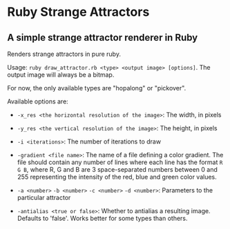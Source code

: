 Ruby Strange Attractors
=======================

A simple strange attractor renderer in Ruby
-------------------------------------------

Renders strange attractors in pure ruby.

Usage: `ruby draw_attractor.rb <type> <output image> [options]`.
The output image will always be a bitmap.

For now, the only available types are "hopalong" or "pickover".

Available options are:

 - `-x_res <the horizontal resolution of the image>`: The width, in pixels

 - `-y_res <the vertical resolution of the image>`: The height, in pixels

 - `-i <iterations>`: The number of iterations to draw

 - `-gradient <file name>`: The name of a file defining a color gradient. The
   file should contain any number of lines where each line has the format
   `R G B`, where R, G and B are 3 space-separated numbers between 0 and 255
   representing the intensity of the red, blue and green color values.

 - `-a <number>` `-b <number>` `-c <number>` `-d <number>`: Parameters to the
   particular attractor

 - `-antialias <true or false>`: Whether to antialias a resulting image.
   Defaults to 'false'. Works better for some types than others.

